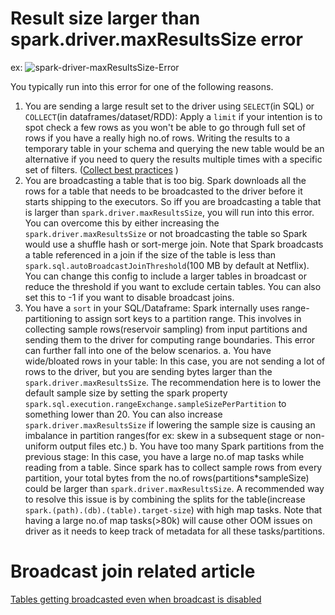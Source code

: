 # Result size larger than spark.driver.maxResultsSize error



ex: ![spark-driver-maxResultsSize-Error](../imgs/spark-driver-max-result-size-error.png)

You typically run into this error for one of the following reasons.

1. You are sending a large result set to the driver using `SELECT`(in SQL) or `COLLECT`(in dataframes/dataset/RDD): Apply a `limit` if your intention is to spot check a few rows as you won't be able to go through full set of rows if you have a really high no.of rows. Writing the results to a temporary table in your schema and querying the new table would be an alternative if you need to query the results multiple times with a specific set of filters. ([Collect best practices](./best-pratice-collect.md) ) 
2. You are broadcasting a table that is too big. Spark downloads all the rows for a table that needs to be broadcasted to the driver before it starts shipping to the executors. So iff you are broadcasting a table that is larger than `spark.driver.maxResultsSize`, you will run into this error. You can overcome this by either increasing the `spark.driver.maxResultsSize` or not broadcasting the table so Spark would use a shuffle hash or sort-merge join. Note that Spark broadcasts a table referenced in a join if the size of the table is less than ```spark.sql.autoBroadcastJoinThreshold```(100 MB by default at Netflix). You can change this config to include a larger tables in broadcast or reduce the threshold if you want to exclude certain tables. You can also set this to -1 if you want to disable broadcast joins.  
3. You have a `sort` in your SQL/Dataframe: Spark internally uses range-partitioning to assign sort keys to a partition range. This involves in collecting sample rows(reservoir sampling) from input partitions and sending them to the driver for computing range boundaries. This error can further fall into one of the below scenarios. 
   a. You have wide/bloated rows in your table: In this case, you are not sending a lot of rows to the driver, but you are sending bytes larger than the `spark.driver.maxResultsSize`. The recommendation here is to lower the default sample size by setting the spark property `spark.sql.execution.rangeExchange.sampleSizePerPartition` to something lower than 20. You can also increase `spark.driver.maxResultsSize` if lowering the sample size is causing an imbalance in partition ranges(for ex: skew in a subsequent stage or non-uniform output files etc.)
   b. You have too many Spark partitions from the previous stage: In this case, you have a large no.of map tasks while reading from a table. Since spark has to collect sample rows from every partition, your total bytes from the no.of rows(partitions*sampleSize) could be larger than `spark.driver.maxResultsSize`. A recommended way to resolve this issue is by combining the splits for the table(increase `spark.(path).(db).(table).target-size`) with high map tasks. Note that having a large no.of map tasks(>80k) will cause other OOM issues on driver as it needs to keep track of metadata for all these tasks/partitions.







# Broadcast join related article


[Tables getting broadcasted even when broadcast is disabled](./broadcast-with-disable.md)
